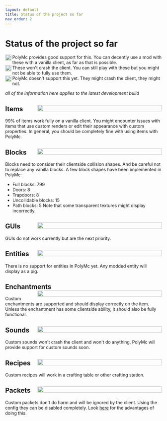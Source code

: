 ```yaml
---
layout: default
title: Status of the project so far
nav_order: 2
---
```


# Status of the project so far
<img align="left" width="20" height="20" src="https://raw.githubusercontent.com/wiki/TheEpicBlock/PolyMc/Images/Green.png"> PolyMc provides good support for this. You can decently use a mod with these with a vanilla client, as far as that is possible.  
<img align="left" width="20" height="20" src="https://raw.githubusercontent.com/wiki/TheEpicBlock/PolyMc/Images/Orange.png"> These won't crash the client. You can still play with these but you might not be able to fully use them.  
<img align="left" width="20" height="20" src="https://raw.githubusercontent.com/wiki/TheEpicBlock/PolyMc/Images/Red.png"> PolyMc doesn't support this yet. They might crash the client, they might not.

*all of the information here applies to the latest development build*

## Items <img align="right" style="height:20px" width="400" height="20" src="https://raw.githubusercontent.com/wiki/TheEpicBlock/PolyMc/Images/Green.png">
99% of items work fully on a vanilla client.
You might encounter issues with items that use custom renders or edit their appearance with custom properties.
In general, you should be completely fine with using items with PolyMc.

## Blocks <img align="right" style="height:20px" width="400" height="20" src="https://raw.githubusercontent.com/wiki/TheEpicBlock/PolyMc/Images/Orange.png">
Blocks need to consider their clientside collision shapes. And be careful not to replace any vanilla blocks.
A few block shapes have been implemented in PolyMc:
* Full blocks: 799
* Doors: 8
* Trapdoors: 8
* Uncollidable blocks: 15
* Path blocks: 5
Note that some transparent textures might display incorrectly.

## GUIs <img align="right" style="height:20px" width="400" height="20" src="https://raw.githubusercontent.com/wiki/TheEpicBlock/PolyMc/Images/Red.png">
GUIs do not work currently but are the next priority.

## Entities <img align="right" style="height:20px" width="400" height="20" src="https://raw.githubusercontent.com/wiki/TheEpicBlock/PolyMc/Images/Red.png">
There is no support for entities in PolyMc yet. Any modded entity will display as a pig.

## Enchantments <img align="right" style="height:20px" width="400" height="20" src="https://raw.githubusercontent.com/wiki/TheEpicBlock/PolyMc/Images/Green.png">
Custom enchantments are supported and should display correctly on the item.
Unless the enchantment has some clientside ability, it should also be fully functional.

## Sounds <img align="right" style="height:20px" width="400" height="20" src="https://raw.githubusercontent.com/wiki/TheEpicBlock/PolyMc/Images/Red.png">
Custom sounds won't crash the client and won't do anything. PolyMc will provide support for custom sounds soon.

## Recipes <img align="right" style="height:20px" width="400" height="20" src="https://raw.githubusercontent.com/wiki/TheEpicBlock/PolyMc/Images/Green.png">
Custom recipes will work in a crafting table or other crafting station.

## Packets <img align="right" style="height:20px" width="400" height="20" src="https://raw.githubusercontent.com/wiki/TheEpicBlock/PolyMc/Images/Green.png">
Custom packets don't do harm and will be ignored by the client. 
Using the config they can be disabled completely. 
Look [here](https://github.com/TheEpicBlock/PolyMc/wiki/Config#custompacketdisabler) for the advantages of doing this.